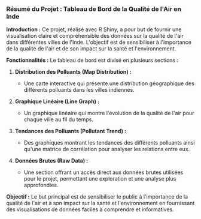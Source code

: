 

### Résumé du Projet : Tableau de Bord de la Qualité de l'Air en Inde

**Introduction :**
Ce projet, réalisé avec R Shiny, a pour but de fournir une visualisation claire et compréhensible des données sur la qualité de l'air dans différentes villes de l'Inde. L'objectif est de sensibiliser à l'importance de la qualité de l'air et de son impact sur la santé et l'environnement.

**Fonctionnalités :**
Le tableau de bord est divisé en plusieurs sections :

1. **Distribution des Polluants (Map Distribution) :**
   - Une carte interactive qui présente une distribution géographique des différents polluants dans les villes indiennes.
  
2. **Graphique Linéaire (Line Graph) :**
   - Un graphique linéaire qui montre l'évolution de la qualité de l'air pour chaque ville au fil du temps.

3. **Tendances des Polluants (Pollutant Trend) :**
   - Des graphiques montrant les tendances des différents polluants ainsi qu'une matrice de corrélation pour analyser les relations entre eux.

4. **Données Brutes (Raw Data) :**
   - Une section offrant un accès direct aux données brutes utilisées pour le projet, permettant une exploration et une analyse plus approfondies.

**Objectif :**
Le but principal est de sensibiliser le public à l'importance de la qualité de l'air et à son impact sur la santé et l'environnement en fournissant des visualisations de données faciles à comprendre et informatives.

